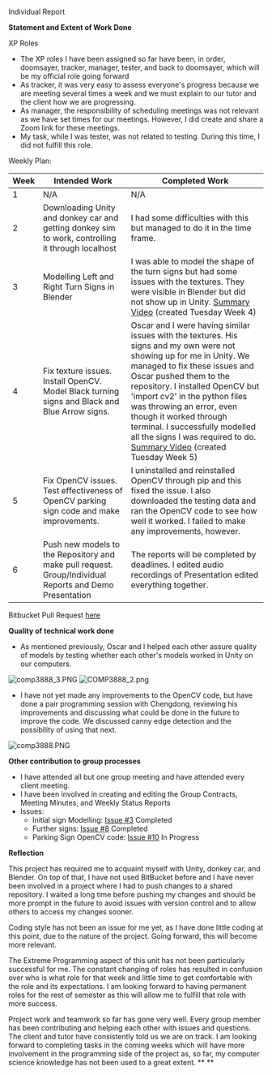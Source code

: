 Individual Report

**Statement and Extent of Work Done**

XP Roles

- The XP roles I have been assigned so far have been, in order, doomsayer, tracker, manager, tester, and back to doomsayer, which will be my official role going forward
- As tracker, it was very easy to assess everyone&#39;s progress because we are meeting several times a week and we must explain to our tutor and the client how we are progressing.
- As manager, the responsibility of scheduling meetings was not relevant as we have set times for our meetings. However, I did create and share a Zoom link for these meetings.
- My task, while I was tester, was not related to testing. During this time, I did not fulfill this role.

Weekly Plan:

| Week | Intended Work | Completed Work |
| --- | --- | --- |
| 1 | N/A | N/A |
| 2 | Downloading Unity and donkey car and getting donkey sim to work, controlling it through localhost | I had some difficulties with this but managed to do it in the time frame. |
| 3 | Modelling Left and Right Turn Signs in Blender | I was able to model the shape of the turn signs but had some issues with the textures. They were visible in Blender but did not show up in Unity. [Summary Video](https://youtu.be/pX64iwf7J68) (created Tuesday Week 4) |
| 4 | Fix texture issues. Install OpenCV. Model Black turning signs and Black and Blue Arrow signs. | Oscar and I were having similar issues with the textures. His signs and my own were not showing up for me in Unity. We managed to fix these issues and Oscar pushed them to the repository. I installed OpenCV but &#39;import cv2&#39; in the python files was throwing an error, even though it worked through terminal. I successfully modelled all the signs I was required to do. [Summary Video](https://youtu.be/jh1SDezBCN8) (created Tuesday Week 5) |
| 5 | Fix OpenCV issues. Test effectiveness of OpenCV parking sign code and make improvements. | I uninstalled and reinstalled OpenCV through pip and this fixed the issue. I also downloaded the testing data and ran the OpenCV code to see how well it worked. I failed to make any improvements, however. |
| 6 | Push new models to the Repository and make pull request. Group/Individual Reports and Demo Presentation | The reports will be completed by deadlines. I edited audio recordings of Presentation edited everything together. |

 Bitbucket Pull Request [here](https://bitbucket.org/Osamaaa/comp3888_t13a_group5/pull-requests/13?atlOrigin=eyJpIjoiMWRiZjlmZjhkYmE3NDg0Mzk3NWI3ODZhZjczNGQyODQiLCJwIjoiYmItY2hhdHMtaW50ZWdyYXRpb24ifQ)

**Quality of technical work done**

- As mentioned previously, Oscar and I helped each other assure quality of models by testing whether each other&#39;s models worked in Unity on our computers.

![comp3888_3.PNG](https://bitbucket.org/repo/oo8byMk/images/1232062464-comp3888_3.PNG)
![COMP3888_2.png](https://bitbucket.org/repo/oo8byMk/images/1159901261-COMP3888_2.png)

- I have not yet made any improvements to the OpenCV code, but have done a pair programming session with Chengdong, reviewing his improvements and discussing what could be done in the future to improve the code. We discussed canny edge detection and the possibility of using that next.

![comp3888.PNG](https://bitbucket.org/repo/oo8byMk/images/68008361-comp3888.PNG)

**Other contribution to group processes**

- I have attended all but one group meeting and have attended every client meeting.
- I have been involved in creating and editing the Group Contracts, Meeting Minutes, and Weekly Status Reports
- Issues:
  - Initial sign Modelling: [Issue #3](https://bitbucket.org/Osamaaa/comp3888_t13a_group5/issues/3/signs-modelled-in-simulator) Completed
  - Further signs: [Issue #8](https://bitbucket.org/Osamaaa/comp3888_t13a_group5/issues/8/creating-static-traffic-signs-2) Completed
  - Parking Sign OpenCV code: [Issue #10](https://bitbucket.org/Osamaaa/comp3888_t13a_group5/issues/10/parking-signs) In Progress

**Reflection**

This project has required me to acquaint myself with Unity, donkey car, and Blender. On top of that, I have not used BitBucket before and I have never been involved in a project where I had to push changes to a shared repository. I waited a long time before pushing my changes and should be more prompt in the future to avoid issues with version control and to allow others to access my changes sooner.

Coding style has not been an issue for me yet, as I have done little coding at this point, due to the nature of the project. Going forward, this will become more relevant.

The Extreme Programming aspect of this unit has not been particularly successful for me. The constant changing of roles has resulted in confusion over who is what role for that week and little time to get comfortable with the role and its expectations. I am looking forward to having permanent roles for the rest of semester as this will allow me to fulfill that role with more success.

Project work and teamwork so far has gone very well. Every group member has been contributing and helping each other with issues and questions. The client and tutor have consistently told us we are on track. I am looking forward to completing tasks in the coming weeks which will have more involvement in the programming side of the project as, so far, my computer science knowledge has not been used to a great extent. ** **